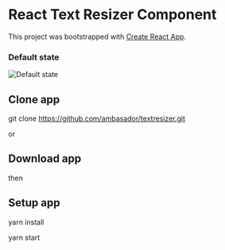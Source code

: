 # React Text Resizer Component

This project was bootstrapped with [Create React App](https://github.com/facebook/create-react-app).

### Default state 

<img src=https://imgur.com/Yo6rLv0 alt="Default state" />

## Clone app

git clone https://github.com/ambasador/textresizer.git

or 

## Download app 

then

## Setup app

yarn install 

yarn start 


